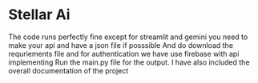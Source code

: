 # Stellar Ai
The code runs perfectly fine except for streamlit and gemini you need to make your api and have a json file if posssible 
And do download the requriements file 
and for authentication we have use firebase with api implementing
Run the main.py file for the output.
I have also included the overall documentation of the project
